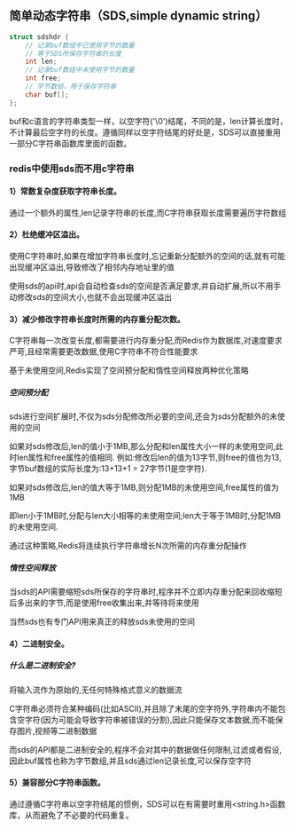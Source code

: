 ## 简单动态字符串（SDS,simple dynamic string）

```c
struct sdshdr {
    // 记录buf数组中已使用字节的数量
    // 等于SDS所保存字符串的长度
    int len;
    // 记录buf数组中未使用字节的数量
    int free;
    // 字节数组，用于保存字符串
    char buf[];
};
```

buf和c语言的字符串类型一样，以空字符('\0')结尾，不同的是，len计算长度时，不计算最后空字符的长度。遵循同样以空字符结尾的好处是，SDS可以直接重用一部分C字符串函数库里面的函数。

### redis中使用sds而不用c字符串

#### 1）常数复杂度获取字符串长度。

通过一个额外的属性,len记录字符串的长度,而C字符串获取长度需要遍历字符数组

#### 2）杜绝缓冲区溢出。

使用C字符串时,如果在增加字符串长度时,忘记重新分配额外的空间的话,就有可能出现缓冲区溢出,导致修改了相邻内存地址里的值 

使用sds的api时,api会自动检查sds的空间是否满足要求,并自动扩展,所以不用手动修改sds的空间大小,也就不会出现缓冲区溢出

#### 3）减少修改字符串长度时所需的内存重分配次数。

C字符串每一次改变长度,都需要进行内存重分配,而Redis作为数据库,对速度要求严苛,且经常需要更改数据,使用C字符串不符合性能要求

基于未使用空间,Redis实现了空间预分配和惰性空间释放两种优化策略

##### 空间预分配

sds进行空间扩展时,不仅为sds分配修改所必要的空间,还会为sds分配额外的未使用的空间

如果对sds修改后,len的值小于1MB,那么分配和len属性大小一样的未使用空间,此时len属性和free属性的值相同.		例如:修改后len的值为13字节,则free的值也为13,字节buf数组的实际长度为:13+13+1  = 27字节(1是空字符).

如果对sds修改后,len的值大等于1MB,则分配1MB的未使用空间,free属性的值为1MB

即len小于1MB时,分配与len大小相等的未使用空间;len大于等于1MB时,分配1MB的未使用空间.

通过这种策略,Redis将连续执行字符串增长N次所需的内存重分配操作

##### 惰性空间释放

当sds的API需要缩短sds所保存的字符串时,程序并不立即内存重分配来回收缩短后多出来的字节,而是使用free收集出来,并等待将来使用

当然sds也有专门API用来真正的释放sds未使用的空间

#### 4）二进制安全。

##### 什么是二进制安全?

将输入流作为原始的,无任何特殊格式意义的数据流

C字符串必须符合某种编码(比如ASCII),并且除了末尾的空字符外,字符串内不能包含空字符(因为可能会导致字符串被错误的分割),因此只能保存文本数据,而不能保存图片,视频等二进制数据

而sds的API都是二进制安全的,程序不会对其中的数据做任何限制,过滤或者假设,因此buf属性也称为字节数组,并且sds通过len记录长度,可以保存空字符

#### 5）兼容部分C字符串函数。

通过遵循C字符串以空字符结尾的惯例，SDS可以在有需要时重用<string.h>函数库，从而避免了不必要的代码重复。
